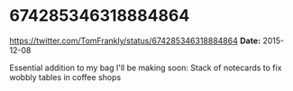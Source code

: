 # 674285346318884864
https://twitter.com/TomFrankly/status/674285346318884864
**Date:** 2015-12-08

Essential addition to my bag I'll be making soon: Stack of notecards to fix wobbly tables in coffee shops
